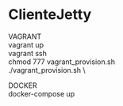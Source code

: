 # ClienteJetty

VAGRANT \
vagrant up  \
vagrant ssh \
chmod 777 vagrant_provision.sh \
./vagrant_provision.sh \


DOCKER \
docker-compose up

